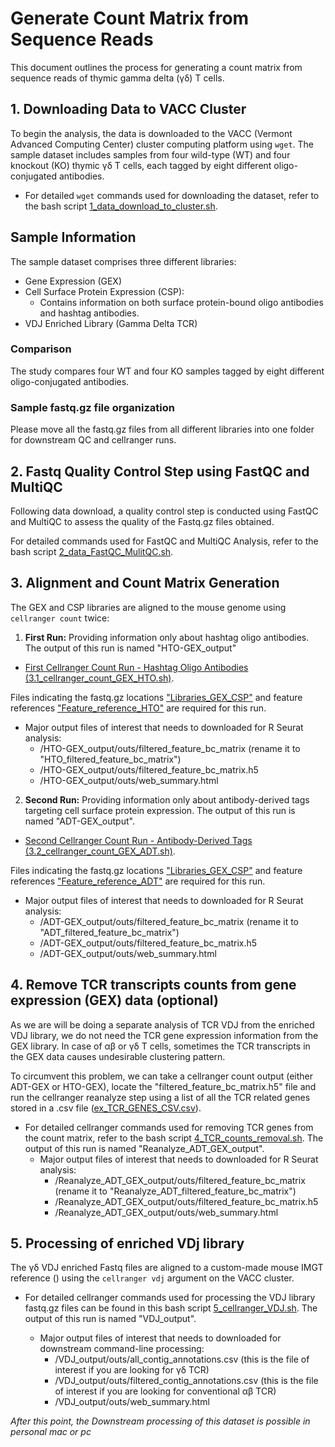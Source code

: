 
# Generate Count Matrix from Sequence Reads

This document outlines the process for generating a count matrix from sequence reads of thymic gamma delta (γδ) T cells.

## 1. Downloading Data to VACC Cluster

To begin the analysis, the data is downloaded to the VACC (Vermont Advanced Computing Center) cluster computing platform using `wget`. The sample dataset includes samples from four wild-type (WT) and four knockout (KO) thymic γδ T cells, each tagged by eight different oligo-conjugated antibodies.


- For detailed `wget` commands used for downloading the dataset, refer to the bash script [1_data_download_to_cluster.sh](/bash_scripts/1_data_download_to_cluster.sh).

## Sample Information

The sample dataset comprises three different libraries:
- Gene Expression (GEX)
- Cell Surface Protein Expression (CSP):
    - Contains information on both surface protein-bound oligo antibodies and hashtag antibodies.
- VDJ Enriched Library (Gamma Delta TCR)

### Comparison

The study compares four WT and four KO samples tagged by eight different oligo-conjugated antibodies.

### Sample fastq.gz file organization

Please move all the fastq.gz files from all different libraries into one folder for downstream QC and cellranger runs.


## 2. Fastq Quality Control Step using FastQC and MultiQC

Following data download, a quality control step is conducted using FastQC and MultiQC to assess the quality of the Fastq.gz files obtained. 

For detailed commands used for FastQC and MultiQC Analysis, refer to the bash script [2_data_FastQC_MulitQC.sh](/bash_scripts/2_data_FastQC_MulitQC.sh).


## 3. Alignment and Count Matrix Generation

The GEX and CSP libraries are aligned to the mouse genome using `cellranger count` twice:
1. **First Run:** Providing information only about hashtag oligo antibodies. The output of this run is named "HTO-GEX_output"
- [First Cellranger Count Run - Hashtag Oligo Antibodies (3.1_cellranger_count_GEX_HTO.sh)](/bash_scripts/3.1_cellranger_count_GEX_HTO.sh). 

Files indicating the fastq.gz locations ["Libraries_GEX_CSP"](/references/Libraries_GEX_CSP) and feature references ["Feature_reference_HTO"](/references/Feature_reference_HTO) are required for this run.
  
  - Major output files of interest that needs to downloaded for R Seurat analysis:
    - /HTO-GEX_output/outs/filtered_feature_bc_matrix (rename it to "HTO_filtered_feature_bc_matrix")
    - /HTO-GEX_output/outs/filtered_feature_bc_matrix.h5
    - /HTO-GEX_output/outs/web_summary.html

2. **Second Run:** Providing information only about antibody-derived tags targeting cell surface protein expression. The output of this run is named "ADT-GEX_output".
- [Second Cellranger Count Run - Antibody-Derived Tags (3.2_cellranger_count_GEX_ADT.sh)](/bash_scripts/3.2_cellranger_count_GEX_ADT.sh). 

Files indicating the fastq.gz locations ["Libraries_GEX_CSP"](/references/Libraries_GEX_CSP) and feature references ["Feature_reference_ADT"](/references/Feature_reference_ADT) are required for this run.
  
  - Major output files of interest that needs to downloaded for R Seurat analysis:
    - /ADT-GEX_output/outs/filtered_feature_bc_matrix (rename it to "ADT_filtered_feature_bc_matrix")
    - /ADT-GEX_output/outs/filtered_feature_bc_matrix.h5
    - /ADT-GEX_output/outs/web_summary.html

## 4. Remove TCR transcripts counts from gene expression (GEX) data (optional)
As we are will be doing a separate analysis of TCR VDJ from the enriched VDJ library, we do not need the TCR gene expression information from the GEX library. In case of αβ or γδ T cells, sometimes the TCR transcripts in the GEX data causes undesirable clustering pattern. 

To circumvent this problem, we can take a cellranger count output (either ADT-GEX or HTO-GEX), locate the "filtered_feature_bc_matrix.h5" file and run the cellranger reanalyze step using a list of all the TCR related genes stored in a .csv file ([ex_TCR_GENES_CSV.csv](/references/ex_TCR_GENES_CSV.csv)).

- For detailed cellranger commands used for removing TCR genes from the count matrix, refer to the bash script [4_TCR_counts_removal.sh](/bash_scripts/4_TCR_counts_removal.sh). The output of this run is named "Reanalyze_ADT_GEX_output".
  - Major output files of interest that needs to downloaded for R Seurat analysis:
    - /Reanalyze_ADT_GEX_output/outs/filtered_feature_bc_matrix (rename it to "Reanalyze_ADT_filtered_feature_bc_matrix")
    - /Reanalyze_ADT_GEX_output/outs/filtered_feature_bc_matrix.h5
    - /Reanalyze_ADT_GEX_output/outs/web_summary.html

## 5. Processing of enriched VDj library
The γδ VDJ enriched Fastq files are aligned to a custom-made mouse IMGT reference () using the `cellranger vdj` argument on the VACC cluster.

- For detailed cellranger commands used for processing the VDJ library fastq.gz files can be found in this bash script [5_cellranger_VDJ.sh](/bash_scripts/5_cellranger_VDJ.sh). The output of this run is named "VDJ_output".
  
  - Major output files of interest that needs to downloaded for downstream command-line processing:
    - /VDJ_output/outs/all_contig_annotations.csv (this is the file of interest if you are looking for γδ TCR)
    - /VDJ_output/outs/filtered_contig_annotations.csv (this is the file of interest if you are looking for conventional αβ TCR)
    - /VDJ_output/outs/web_summary.html

*After this point, the Downstream processing of this dataset is possible in personal mac or pc*
